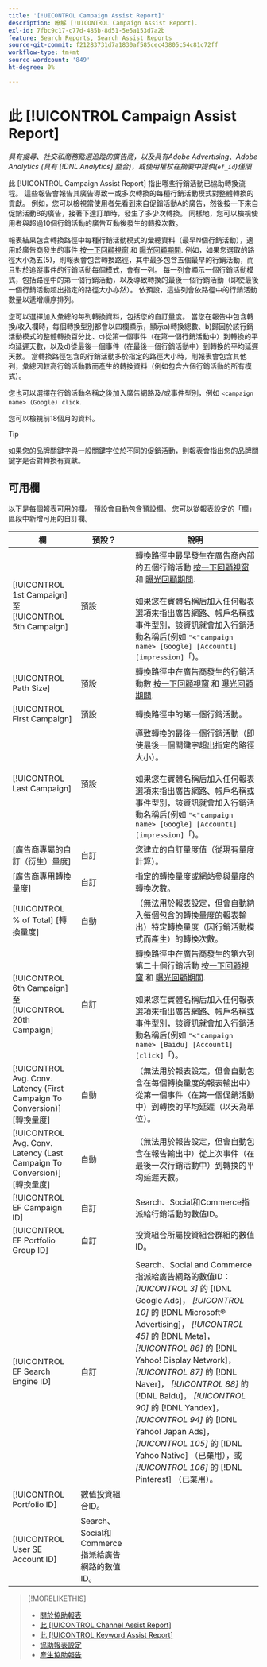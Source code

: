 ```yaml
---
title: '[!UICONTROL Campaign Assist Report]'
description: 瞭解 [!UICONTROL Campaign Assist Report].
exl-id: 7fbc9c17-c77d-485b-8d51-5e5a153d7a2b
feature: Search Reports, Search Assist Reports
source-git-commit: f21283731d7a1830af585cec43805c54c81c72ff
workflow-type: tm+mt
source-wordcount: '849'
ht-degree: 0%

---
```


# 此 [!UICONTROL Campaign Assist Report]

*具有搜尋、社交和商務點選追蹤的廣告商，以及具有Adobe Advertising、Adobe Analytics (具有 [!DNL Analytics] 整合)，或使用權杖在摘要中提供(`ef_id`)僅限*

此 [!UICONTROL Campaign Assist Report] 指出哪些行銷活動已協助轉換流程。 這些報告會報告其廣告導致一或多次轉換的每種行銷活動模式對整體轉換的貢獻。 例如，您可以檢視當使用者先看到來自促銷活動A的廣告，然後按一下來自促銷活動B的廣告，接著下達訂單時，發生了多少次轉換。 同樣地，您可以檢視使用者與超過10個行銷活動的廣告互動後發生的轉換次數。

報表結果包含轉換路徑中每種行銷活動模式的彙總資料（最早N個行銷活動），適用於廣告商發生的事件 [按一下回顧視窗](/help/search-social-commerce/glossary.md#c-d) 和 [曝光回顧期間](/help/search-social-commerce/glossary.md#i-j). 例如，如果您選取的路徑大小為五(5)，則報表會包含轉換路徑，其中最多包含五個最早的行銷活動，而且對於追蹤事件的行銷活動每個模式，會有一列。 每一列會顯示一個行銷活動模式，包括路徑中的第一個行銷活動，以及導致轉換的最後一個行銷活動（即使最後一個行銷活動超出指定的路徑大小亦然）。 依預設，這些列會依路徑中的行銷活動數量以遞增順序排列。

您可以選擇加入彙總的每列轉換資料，包括您的自訂量度。 當您在報告中包含轉換/收入欄時，每個轉換型別都會以四欄顯示，顯示a)轉換總數、b)歸因於該行銷活動模式的整體轉換百分比、c)從第一個事件（在第一個行銷活動中）到轉換的平均延遲天數，以及d)從最後一個事件（在最後一個行銷活動中）到轉換的平均延遲天數。 當轉換路徑包含的行銷活動多於指定的路徑大小時，則報表會包含其他列，彙總因較高行銷活動數而產生的轉換資料（例如包含六個行銷活動的所有模式）。

您也可以選擇在行銷活動名稱之後加入廣告網路及/或事件型別，例如 `<campaign name> (Google) click`.

您可以檢視前18個月的資料。

>[!TIP]
>
>如果您的品牌關鍵字與一般關鍵字位於不同的促銷活動，則報表會指出您的品牌關鍵字是否對轉換有貢獻。

## 可用欄

以下是每個報表可用的欄。 預設會自動包含預設欄。 您可以從報表設定的「欄」區段中新增可用的自訂欄。

| 欄 | 預設？ | 說明 |
| ---- | ---- | ---- |
| [!UICONTROL 1st Campaign] 至 [!UICONTROL 5th Campaign] | 預設 | 轉換路徑中最早發生在廣告商內部的五個行銷活動 [按一下回顧視窗](/help/search-social-commerce/glossary.md#c-d) 和 [曝光回顧期間](/help/search-social-commerce/glossary.md#i-j).<br><br>如果您在實體名稱后加入任何報表選項來指出廣告網路、帳戶名稱或事件型別，該資訊就會加入行銷活動名稱后(例如 `"<"campaign name> [Google] [Account1] [impression]`「)。 |
| [!UICONTROL Path Size] | 預設 | 轉換路徑中在廣告商發生的行銷活動數 [按一下回顧視窗](/help/search-social-commerce/glossary.md#c-d) 和 [曝光回顧期間](/help/search-social-commerce/glossary.md#i-j). |
| [!UICONTROL First Campaign] | 預設 | 轉換路徑中的第一個行銷活動。 |
| [!UICONTROL Last Campaign] | 預設 | 導致轉換的最後一個行銷活動（即使最後一個關鍵字超出指定的路徑大小）。<br><br>如果您在實體名稱后加入任何報表選項來指出廣告網路、帳戶名稱或事件型別，該資訊就會加入行銷活動名稱后(例如 `"<"campaign name> [Google] [Account1] [impression]`「)。 |
| \[廣告商專屬的自訂（衍生）量度\] | 自訂 | 您建立的自訂量度值（從現有量度計算）。 |
| \[廣告商專用轉換量度\] | 自訂 | 指定的轉換量度或網站參與量度的轉換次數。 |
| [!UICONTROL % of Total] \[轉換量度\] | 自動 | （無法用於報表設定，但會自動納入每個包含的轉換量度的報表輸出）特定轉換量度（因行銷活動模式而產生）的轉換次數。 |
| [!UICONTROL 6th Campaign] 至 [!UICONTROL 20th Campaign] | 自訂 | 轉換路徑中在廣告商發生的第六到第二十個行銷活動 [按一下回顧視窗](/help/search-social-commerce/glossary.md#c-d) 和 [曝光回顧期間](/help/search-social-commerce/glossary.md#i-j).<br><br>如果您在實體名稱后加入任何報表選項來指出廣告網路、帳戶名稱或事件型別，該資訊就會加入行銷活動名稱后(例如 `"<"campaign name> [Baidu] [Account1] [click]`「)。 |
| [!UICONTROL Avg. Conv. Latency (First Campaign To Conversion)] \[轉換量度\] | 自動 | （無法用於報表設定，但會自動包含在每個轉換量度的報表輸出中）從第一個事件（在第一個促銷活動中）到轉換的平均延遲（以天為單位）。 |
| [!UICONTROL Avg. Conv. Latency (Last Campaign To Conversion)] \[轉換量度\] | 自動 | （無法用於報告設定，但會自動包含在報告輸出中）從上次事件（在最後一次行銷活動中）到轉換的平均延遲天數。 |
| [!UICONTROL EF Campaign ID] | 自訂 | Search、Social和Commerce指派給行銷活動的數值ID。 |
| [!UICONTROL EF Portfolio Group ID] | 自訂 | 投資組合所屬投資組合群組的數值ID。 |
| [!UICONTROL EF Search Engine ID] | 自訂 | Search、Social and Commerce指派給廣告網路的數值ID： <i>[!UICONTROL 3]</i> 的 [!DNL Google Ads]， <i>[!UICONTROL 10]</i> 的 [!DNL Microsoft® Advertising]， <i>[!UICONTROL 45]</i> 的 [!DNL Meta]， <i>[!UICONTROL 86]</i> 的 [!DNL Yahoo! Display Network]， <i>[!UICONTROL 87]</i> 的 [!DNL Naver]， <i>[!UICONTROL 88]</i> 的 [!DNL Baidu]， <i>[!UICONTROL 90]</i> 的 [!DNL Yandex]， <i>[!UICONTROL 94]</i> 的 [!DNL Yahoo! Japan Ads]， <i>[!UICONTROL 105]</i> 的 [!DNL Yahoo Native] （已棄用），或 <i>[!UICONTROL 106]</i> 的 [!DNL Pinterest] （已棄用）。 |
| [!UICONTROL Portfolio ID] | 數值投資組合ID。 |
| [!UICONTROL User SE Account ID] | Search、Social和Commerce指派給廣告網路的數值ID。 |

>[!MORELIKETHIS]
>
>* [關於協助報表](assist-report-about.md)
>* [此 [!UICONTROL Channel Assist Report]](channel-assist-report.md)
>* [此 [!UICONTROL Keyword Assist Report]](keyword-assist-report.md)
>* [協助報表設定](assist-report-settings.md)
>* [產生協助報告](assist-report-generate.md)
